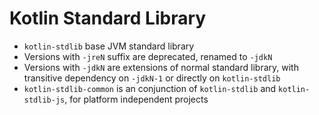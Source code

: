 # Kotlin Standard Library
- `kotlin-stdlib` base JVM standard library
- Versions with `-jreN` suffix are deprecated, renamed to `-jdkN`
- Versions with `-jdkN` are extensions of normal standard library,
	with transitive dependency on `-jdkN-1` or directly on `kotlin-stdlib`
- `kotlin-stdlib-common` is an conjunction of `kotlin-stdlib` and `kotlin-stdlib-js`, for platform independent projects
